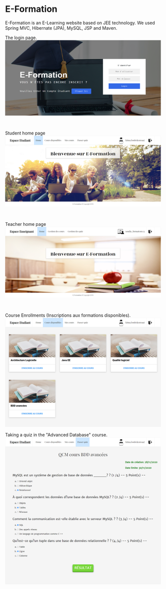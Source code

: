 # E-Formation
E-Formation is an E-Learning website based on JEE technology. We used Spring MVC, Hibernate (JPA), MySQL, JSP and Maven. 

The login page. 
<img  src="Screenshots/Home page.png">

<br /> 

Student home page
<img src="Screenshots/Student Home Page.png">

<br /> 

Teacher home page
<img src="Screenshots/Teacher Home Page.png">

<br /> 

Course Enrollments (Inscriptions aux formations disponibles).
<img src="Screenshots/Inscription aux formations.png">

Taking a quiz in the "Advanced Database" course.
<img src="Screenshots/Passer Quiz.png">

